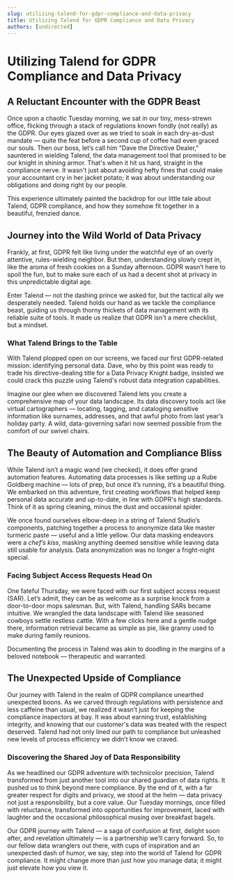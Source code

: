 ```yaml
---
slug: utilizing-talend-for-gdpr-compliance-and-data-privacy
title: Utilizing Talend for GDPR Compliance and Data Privacy
authors: [undirected]
---
```



# Utilizing Talend for GDPR Compliance and Data Privacy

## A Reluctant Encounter with the GDPR Beast

Once upon a chaotic Tuesday morning, we sat in our tiny, mess-strewn office, flicking through a stack of regulations known fondly (not really) as the GDPR. Our eyes glazed over as we tried to soak in each dry-as-dust mandate — quite the feat before a second cup of coffee had even graced our souls. Then our boss, let’s call him "Dave the Directive Dealer," sauntered in wielding Talend, the data management tool that promised to be our knight in shining armor. That's when it hit us hard, straight in the compliance nerve. It wasn't just about avoiding hefty fines that could make your accountant cry in her jacket potato; it was about understanding our obligations and doing right by our people.

This experience ultimately painted the backdrop for our little tale about Talend, GDPR compliance, and how they somehow fit together in a beautiful, frenzied dance.

## Journey into the Wild World of Data Privacy

Frankly, at first, GDPR felt like living under the watchful eye of an overly attentive, rules-wielding neighbor. But then, understanding slowly crept in, like the aroma of fresh cookies on a Sunday afternoon. GDPR wasn’t here to spoil the fun, but to make sure each of us had a decent shot at privacy in this unpredictable digital age.

Enter Talend — not the dashing prince we asked for, but the tactical ally we desperately needed. Talend holds our hand as we tackle the compliance beast, guiding us through thorny thickets of data management with its reliable suite of tools. It made us realize that GDPR isn't a mere checklist, but a mindset.

### What Talend Brings to the Table

With Talend plopped open on our screens, we faced our first GDPR-related mission: identifying personal data. Dave, who by this point was ready to trade his directive-dealing title for a Data Privacy Knight badge, insisted we could crack this puzzle using Talend's robust data integration capabilities.

Imagine our glee when we discovered Talend lets you create a comprehensive map of your data landscape. Its data discovery tools act like virtual cartographers — locating, tagging, and cataloging sensitive information like surnames, addresses, and that awful photo from last year’s holiday party. A wild, data-governing safari now seemed possible from the comfort of our swivel chairs.

## The Beauty of Automation and Compliance Bliss

While Talend isn’t a magic wand (we checked), it does offer grand automation features. Automating data processes is like setting up a Rube Goldberg machine — lots of prep, but once it’s running, it’s a beautiful thing. We embarked on this adventure, first creating workflows that helped keep personal data accurate and up-to-date, in line with GDPR's high standards. Think of it as spring cleaning, minus the dust and occasional spider.

We once found ourselves elbow-deep in a string of Talend Studio’s components, patching together a process to anonymize data like master turmeric paste — useful and a little yellow. Our data masking endeavors were a *chef’s kiss*, masking anything deemed sensitive while leaving data still usable for analysis. Data anonymization was no longer a fright-night special.

### Facing Subject Access Requests Head On

One fateful Thursday, we were faced with our first subject access request (SAR). Let’s admit, they can be as welcome as a surprise knock from a door-to-door mops salesman. But, with Talend, handling SARs became intuitive. We wrangled the data landscape with Talend like seasoned cowboys settle restless cattle. With a few clicks here and a gentle nudge there, information retrieval became as simple as pie, like granny used to make during family reunions.

Documenting the process in Talend was akin to doodling in the margins of a beloved notebook — therapeutic and warranted.

## The Unexpected Upside of Compliance

Our journey with Talend in the realm of GDPR compliance unearthed unexpected boons. As we carved through regulations with persistence and less caffeine than usual, we realized it wasn’t just for keeping the compliance inspectors at bay. It was about earning trust, establishing integrity, and knowing that our customer's data was treated with the respect deserved. Talend had not only lined our path to compliance but unleashed new levels of process efficiency we didn’t know we craved.

### Discovering the Shared Joy of Data Responsibility

As we headlined our GDPR adventure with technicolor precision, Talend transformed from just another tool into our shared guardian of data rights. It pushed us to think beyond mere compliance. By the end of it, with a far greater respect for digits and privacy, we stood at the helm — data privacy not just a responsibility, but a core value. Our Tuesday mornings, once filled with reluctance, transformed into opportunities for improvement, laced with laughter and the occasional philosophical musing over breakfast bagels.

Our GDPR journey with Talend — a saga of confusion at first, delight soon after, and revelation ultimately — is a partnership we’ll carry forward. So, to our fellow data wranglers out there, with cups of inspiration and an unexpected dash of humor, we say, step into the world of Talend for GDPR compliance. It might change more than just how you manage data; it might just elevate how you view it.
